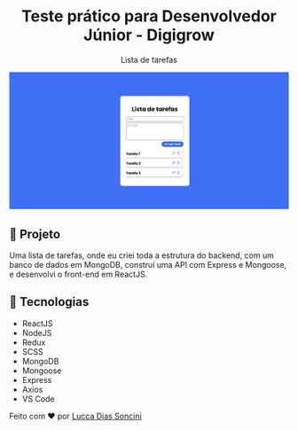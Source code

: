 <h1 align="center">
	Teste prático para Desenvolvedor Júnior - Digigrow
</h1>

<p align="center"> Lista de tarefas</p>

<p align="center">
		<img alt="License" src="https://github.com/Luccasoncini/Digigrow/blob/main/frontend/src/images/printHome.png">
</p>

## 🚀 Projeto 

Uma lista de tarefas, onde eu criei toda a estrutura do backend, com um banco de dados em MongoDB, construí uma API com Express e Mongoose, e desenvolvi o front-end em ReactJS.


## 🔧 Tecnologias

- ReactJS
- NodeJS
- Redux
- SCSS
- MongoDB
- Mongoose
- Express
- Axios
- VS Code

Feito com ♥ por <a href="https://luccadiassoncini.vercel.app/">Lucca Dias Soncini</a>
